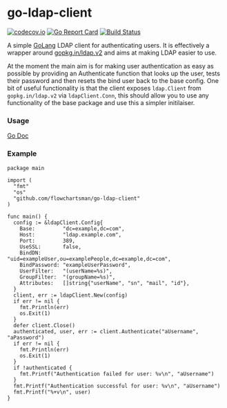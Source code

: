 # go-ldap-client

[![codecov.io](https://codecov.io/github/flowchartsman/go-ldap-client/coverage.svg?branch=master)](https://codecov.io/github/flowchartsman/go-ldap-client?branch=master)
[![Go Report Card](https://goreportcard.com/badge/github.com/flowchartsman/go-ldap-client)](https://goreportcard.com/report/github.com/flowchartsman/go-ldap-client) [![Build Status](https://travis-ci.org/flowchartsman/go-ldap-client.svg?branch=master)](https://travis-ci.org/flowchartsman/go-ldap-client)

A simple [GoLang](https://golang.org) LDAP client for authenticating users. It is effectively a wrapper around [gopkg.in/ldap.v2](https://github.com/go-ldap/ldap) and aims at making LDAP easier to use.

At the moment the main aim is for making user authentication as easy as possible by providing an Authenticate function that looks up the user, tests their password and then resets the bind user back to the base config. One bit of useful functionality is that the client exposes `ldap.Client` from `gopkg.in/ldap.v2` via `ldapClient.Conn`, this should allow you to use any functionality of the base package and use this a simpler initilaiser.

### Usage

[Go Doc](https://godoc.org/github.com/flowchartsman/go-ldap-client)

### Example

```
package main

import (
  "fmt"
  "os"
  "github.com/flowchartsman/go-ldap-client"
)

func main() {
  config := &ldapClient.Config{
    Base:         "dc=example,dc=com",
    Host:         "ldap.example.com",
    Port:         389,
    UseSSL:       false,
    BindDN:       "uid=exampleUser,ou=examplePeople,dc=example,dc=com",
    BindPassword: "exampleUserPassword",
    UserFilter:   "(userName=%s)",
    GroupFilter:  "(groupName=%s)",
    Attributes:   []string{"userName", "sn", "mail", "id"},
  }
  client, err := ldapClient.New(config)
  if err != nil {
    fmt.Println(err)
    os.Exit(1)
  }
  defer client.Close()
  authenticated, user, err := client.Authenticate("aUsername", "aPassword")
  if err != nil {
    fmt.Println(err)
    os.Exit(1)
  }
  if !authenticated {
    fmt.Printf("Authentication failed for user: %v\n", "aUsername")
  }
  fmt.Printf("Authentication successful for user: %v\n", "aUsername")
  fmt.Printf("%+v\n", user)
}
```
